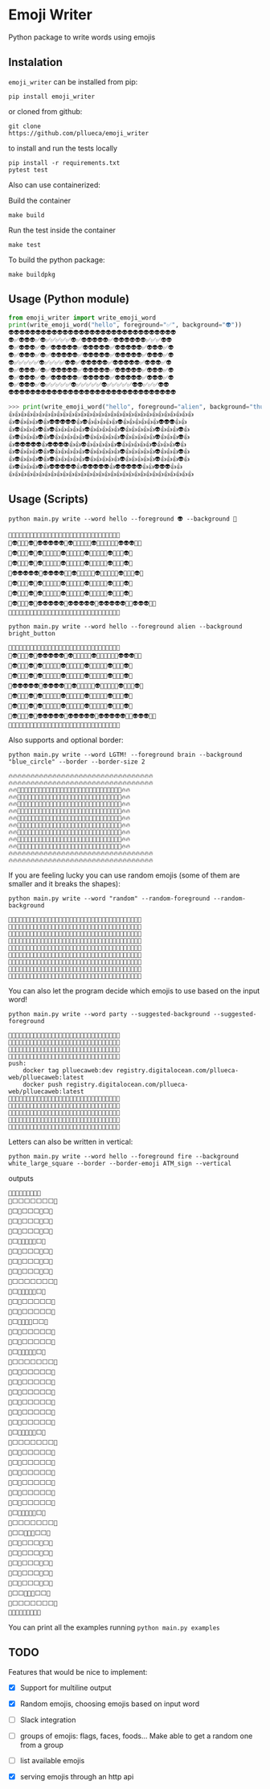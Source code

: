 # Emoji Writer
Python package to write words using emojis

## Instalation
`emoji_writer` can be installed from pip:

```
pip install emoji_writer
```

or cloned from github:
```
git clone
https://github.com/pllueca/emoji_writer
```

to install and run the tests locally
```
pip install -r requirements.txt
pytest test
```

Also can use containerized:

Build the container
```
make build
```

Run the test inside the container
```
make test
```

To build the python package:
```
make buildpkg
```

## Usage (Python module)

```python
from emoji_writer import write_emoji_word
print(write_emoji_word("hello", foreground="✅", background="👽"))
👽👽👽👽👽👽👽👽👽👽👽👽👽👽👽👽👽👽👽👽👽👽👽👽👽👽👽👽👽👽👽
👽✅👽👽👽✅👽✅✅✅✅✅👽✅👽👽👽👽👽✅👽👽👽👽👽👽✅✅✅👽👽
👽✅👽👽👽✅👽✅👽👽👽👽👽✅👽👽👽👽👽✅👽👽👽👽👽✅👽👽👽✅👽
👽✅👽👽👽✅👽✅👽👽👽👽👽✅👽👽👽👽👽✅👽👽👽👽👽✅👽👽👽✅👽
👽✅✅✅✅✅👽✅✅✅✅👽👽✅👽👽👽👽👽✅👽👽👽👽👽✅👽👽👽✅👽
👽✅👽👽👽✅👽✅👽👽👽👽👽✅👽👽👽👽👽✅👽👽👽👽👽✅👽👽👽✅👽
👽✅👽👽👽✅👽✅👽👽👽👽👽✅👽👽👽👽👽✅👽👽👽👽👽✅👽👽👽✅👽
👽✅👽👽👽✅👽✅✅✅✅✅👽✅✅✅✅✅👽✅✅✅✅✅👽👽✅✅✅👽👽
👽👽👽👽👽👽👽👽👽👽👽👽👽👽👽👽👽👽👽👽👽👽👽👽👽👽👽👽👽👽👽

>>> print(write_emoji_word("hello", foreground="alien", background="thumbs_up"))
👍👍👍👍👍👍👍👍👍👍👍👍👍👍👍👍👍👍👍👍👍👍👍👍👍👍👍👍👍👍👍
👍👽👍👍👍👽👍👽👽👽👽👽👍👽👍👍👍👍👍👽👍👍👍👍👍👍👽👽👽👍👍
👍👽👍👍👍👽👍👽👍👍👍👍👍👽👍👍👍👍👍👽👍👍👍👍👍👽👍👍👍👽👍
👍👽👍👍👍👽👍👽👍👍👍👍👍👽👍👍👍👍👍👽👍👍👍👍👍👽👍👍👍👽👍
👍👽👽👽👽👽👍👽👽👽👽👍👍👽👍👍👍👍👍👽👍👍👍👍👍👽👍👍👍👽👍
👍👽👍👍👍👽👍👽👍👍👍👍👍👽👍👍👍👍👍👽👍👍👍👍👍👽👍👍👍👽👍
👍👽👍👍👍👽👍👽👍👍👍👍👍👽👍👍👍👍👍👽👍👍👍👍👍👽👍👍👍👽👍
👍👽👍👍👍👽👍👽👽👽👽👽👍👽👽👽👽👽👍👽👽👽👽👽👍👍👽👽👽👍👍
👍👍👍👍👍👍👍👍👍👍👍👍👍👍👍👍👍👍👍👍👍👍👍👍👍👍👍👍👍👍👍
```

## Usage (Scripts)


`python main.py write --word hello --foreground 👽 --background 🤤`

```
🤤🤤🤤🤤🤤🤤🤤🤤🤤🤤🤤🤤🤤🤤🤤🤤🤤🤤🤤🤤🤤🤤🤤🤤🤤🤤🤤🤤🤤🤤🤤
🤤👽🤤🤤🤤👽🤤👽👽👽👽👽🤤👽🤤🤤🤤🤤🤤👽🤤🤤🤤🤤🤤🤤👽👽👽🤤🤤
🤤👽🤤🤤🤤👽🤤👽🤤🤤🤤🤤🤤👽🤤🤤🤤🤤🤤👽🤤🤤🤤🤤🤤👽🤤🤤🤤👽🤤
🤤👽🤤🤤🤤👽🤤👽🤤🤤🤤🤤🤤👽🤤🤤🤤🤤🤤👽🤤🤤🤤🤤🤤👽🤤🤤🤤👽🤤
🤤👽👽👽👽👽🤤👽👽👽👽🤤🤤👽🤤🤤🤤🤤🤤👽🤤🤤🤤🤤🤤👽🤤🤤🤤👽🤤
🤤👽🤤🤤🤤👽🤤👽🤤🤤🤤🤤🤤👽🤤🤤🤤🤤🤤👽🤤🤤🤤🤤🤤👽🤤🤤🤤👽🤤
🤤👽🤤🤤🤤👽🤤👽🤤🤤🤤🤤🤤👽🤤🤤🤤🤤🤤👽🤤🤤🤤🤤🤤👽🤤🤤🤤👽🤤
🤤👽🤤🤤🤤👽🤤👽👽👽👽👽🤤👽👽👽👽👽🤤👽👽👽👽👽🤤🤤👽👽👽🤤🤤
🤤🤤🤤🤤🤤🤤🤤🤤🤤🤤🤤🤤🤤🤤🤤🤤🤤🤤🤤🤤🤤🤤🤤🤤🤤🤤🤤🤤🤤🤤🤤
```

`python main.py write --word hello --foreground alien --background bright_button`

```
🔆🔆🔆🔆🔆🔆🔆🔆🔆🔆🔆🔆🔆🔆🔆🔆🔆🔆🔆🔆🔆🔆🔆🔆🔆🔆🔆🔆🔆🔆🔆
🔆👽🔆🔆🔆👽🔆👽👽👽👽👽🔆👽🔆🔆🔆🔆🔆👽🔆🔆🔆🔆🔆🔆👽👽👽🔆🔆
🔆👽🔆🔆🔆👽🔆👽🔆🔆🔆🔆🔆👽🔆🔆🔆🔆🔆👽🔆🔆🔆🔆🔆👽🔆🔆🔆👽🔆
🔆👽🔆🔆🔆👽🔆👽🔆🔆🔆🔆🔆👽🔆🔆🔆🔆🔆👽🔆🔆🔆🔆🔆👽🔆🔆🔆👽🔆
🔆👽👽👽👽👽🔆👽👽👽👽🔆🔆👽🔆🔆🔆🔆🔆👽🔆🔆🔆🔆🔆👽🔆🔆🔆👽🔆
🔆👽🔆🔆🔆👽🔆👽🔆🔆🔆🔆🔆👽🔆🔆🔆🔆🔆👽🔆🔆🔆🔆🔆👽🔆🔆🔆👽🔆
🔆👽🔆🔆🔆👽🔆👽🔆🔆🔆🔆🔆👽🔆🔆🔆🔆🔆👽🔆🔆🔆🔆🔆👽🔆🔆🔆👽🔆
🔆👽🔆🔆🔆👽🔆👽👽👽👽👽🔆👽👽👽👽👽🔆👽👽👽👽👽🔆🔆👽👽👽🔆🔆
🔆🔆🔆🔆🔆🔆🔆🔆🔆🔆🔆🔆🔆🔆🔆🔆🔆🔆🔆🔆🔆🔆🔆🔆🔆🔆🔆🔆🔆🔆🔆
```

Also supports and optional border:

`python main.py write --word LGTM! --foreground brain --background "blue_circle" --border --border-size 2`

```
🔥🔥🔥🔥🔥🔥🔥🔥🔥🔥🔥🔥🔥🔥🔥🔥🔥🔥🔥🔥🔥🔥🔥🔥🔥🔥🔥🔥🔥🔥🔥🔥🔥
🔥🔥🔥🔥🔥🔥🔥🔥🔥🔥🔥🔥🔥🔥🔥🔥🔥🔥🔥🔥🔥🔥🔥🔥🔥🔥🔥🔥🔥🔥🔥🔥🔥
🔥🔥🔵🔵🔵🔵🔵🔵🔵🔵🔵🔵🔵🔵🔵🔵🔵🔵🔵🔵🔵🔵🔵🔵🔵🔵🔵🔵🔵🔵🔵🔥🔥
🔥🔥🔵🧠🔵🔵🔵🔵🔵🔵🧠🧠🧠🔵🔵🧠🧠🧠🧠🧠🔵🧠🔵🔵🔵🧠🔵🔵🧠🔵🔵🔥🔥
🔥🔥🔵🧠🔵🔵🔵🔵🔵🧠🔵🔵🔵🧠🔵🔵🔵🧠🔵🔵🔵🧠🧠🔵🧠🧠🔵🔵🧠🔵🔵🔥🔥
🔥🔥🔵🧠🔵🔵🔵🔵🔵🧠🔵🔵🔵🔵🔵🔵🔵🧠🔵🔵🔵🧠🔵🧠🔵🧠🔵🔵🧠🔵🔵🔥🔥
🔥🔥🔵🧠🔵🔵🔵🔵🔵🧠🔵🔵🔵🔵🔵🔵🔵🧠🔵🔵🔵🧠🔵🧠🔵🧠🔵🔵🧠🔵🔵🔥🔥
🔥🔥🔵🧠🔵🔵🔵🔵🔵🧠🔵🔵🧠🧠🔵🔵🔵🧠🔵🔵🔵🧠🔵🔵🔵🧠🔵🔵🧠🔵🔵🔥🔥
🔥🔥🔵🧠🔵🔵🔵🔵🔵🧠🔵🔵🔵🧠🔵🔵🔵🧠🔵🔵🔵🧠🔵🔵🔵🧠🔵🔵🔵🔵🔵🔥🔥
🔥🔥🔵🧠🧠🧠🧠🧠🔵🔵🧠🧠🧠🔵🔵🔵🔵🧠🔵🔵🔵🧠🔵🔵🔵🧠🔵🔵🧠🔵🔵🔥🔥
🔥🔥🔵🔵🔵🔵🔵🔵🔵🔵🔵🔵🔵🔵🔵🔵🔵🔵🔵🔵🔵🔵🔵🔵🔵🔵🔵🔵🔵🔵🔵🔥🔥
🔥🔥🔥🔥🔥🔥🔥🔥🔥🔥🔥🔥🔥🔥🔥🔥🔥🔥🔥🔥🔥🔥🔥🔥🔥🔥🔥🔥🔥🔥🔥🔥🔥
🔥🔥🔥🔥🔥🔥🔥🔥🔥🔥🔥🔥🔥🔥🔥🔥🔥🔥🔥🔥🔥🔥🔥🔥🔥🔥🔥🔥🔥🔥🔥🔥🔥
```	

If you are feeling lucky you can use random emojis (some of them are smaller and it breaks the shapes):

`python main.py write --word "random" --random-foreground --random-background`

```
🏤🏤🏤🏤🏤🏤🏤🏤🏤🏤🏤🏤🏤🏤🏤🏤🏤🏤🏤🏤🏤🏤🏤🏤🏤🏤🏤🏤🏤🏤🏤🏤🏤🏤🏤🏤🏤
🏤🧜🧜🧜🧜🏤🏤🏤🧜🧜🧜🏤🏤🧜🏤🏤🏤🧜🏤🧜🧜🧜🧜🏤🏤🏤🧜🧜🧜🏤🏤🧜🏤🏤🏤🧜🏤
🏤🧜🏤🏤🏤🧜🏤🧜🏤🏤🏤🧜🏤🧜🏤🏤🏤🧜🏤🧜🏤🏤🏤🧜🏤🧜🏤🏤🏤🧜🏤🧜🧜🏤🧜🧜🏤
🏤🧜🏤🏤🏤🧜🏤🧜🏤🏤🏤🧜🏤🧜🧜🏤🏤🧜🏤🧜🏤🏤🏤🧜🏤🧜🏤🏤🏤🧜🏤🧜🏤🧜🏤🧜🏤
🏤🧜🧜🧜🧜🏤🏤🧜🧜🧜🧜🧜🏤🧜🏤🧜🏤🧜🏤🧜🏤🏤🏤🧜🏤🧜🏤🏤🏤🧜🏤🧜🏤🧜🏤🧜🏤
🏤🧜🏤🧜🏤🏤🏤🧜🏤🏤🏤🧜🏤🧜🏤🏤🧜🧜🏤🧜🏤🏤🏤🧜🏤🧜🏤🏤🏤🧜🏤🧜🏤🏤🏤🧜🏤
🏤🧜🏤🏤🧜🏤🏤🧜🏤🏤🏤🧜🏤🧜🏤🏤🏤🧜🏤🧜🏤🏤🏤🧜🏤🧜🏤🏤🏤🧜🏤🧜🏤🏤🏤🧜🏤
🏤🧜🏤🏤🏤🧜🏤🧜🏤🏤🏤🧜🏤🧜🏤🏤🏤🧜🏤🧜🧜🧜🧜🏤🏤🏤🧜🧜🧜🏤🏤🧜🏤🏤🏤🧜🏤
🏤🏤🏤🏤🏤🏤🏤🏤🏤🏤🏤🏤🏤🏤🏤🏤🏤🏤🏤🏤🏤🏤🏤🏤🏤🏤🏤🏤🏤🏤🏤🏤🏤🏤🏤🏤🏤
```
You can also let the program decide which emojis to use based on the input word!

`python main.py write --word party --suggested-background --suggested-foreground`

```
🎉🎉🎉🎉🎉🎉🎉🎉🎉🎉🎉🎉🎉🎉🎉🎉🎉🎉🎉🎉🎉🎉🎉🎉🎉🎉🎉🎉🎉🎉🎉
🎉🥳🥳🥳🥳🎉🎉🎉🥳🥳🥳🎉🎉🥳🥳🥳🥳🎉🎉🥳🥳🥳🥳🥳🎉🥳🎉🎉🎉🥳🎉
🎉🥳🎉🎉🎉🥳🎉🥳🎉🎉🎉🥳🎉🥳🎉🎉🎉🥳🎉🎉🎉🥳🎉🎉🎉🥳🎉🎉🎉🥳🎉
🎉🥳🎉🎉🎉🥳🎉🥳🎉🎉🎉🥳🎉🥳🎉🎉🎉🥳🎉🎉🎉🥳🎉🎉🎉🎉🥳🎉🥳🎉🎉
push:
	docker tag plluecaweb:dev registry.digitalocean.com/pllueca-web/plluecaweb:latest
	docker push registry.digitalocean.com/pllueca-web/plluecaweb:latest
🎉🥳🥳🥳🥳🎉🎉🥳🥳🥳🥳🥳🎉🥳🥳🥳🥳🎉🎉🎉🎉🥳🎉🎉🎉🎉🎉🥳🎉🎉🎉
🎉🥳🎉🎉🎉🎉🎉🥳🎉🎉🎉🥳🎉🥳🎉🥳🎉🎉🎉🎉🎉🥳🎉🎉🎉🎉🎉🥳🎉🎉🎉
🎉🥳🎉🎉🎉🎉🎉🥳🎉🎉🎉🥳🎉🥳🎉🎉🥳🎉🎉🎉🎉🥳🎉🎉🎉🎉🎉🥳🎉🎉🎉
🎉🥳🎉🎉🎉🎉🎉🥳🎉🎉🎉🥳🎉🥳🎉🎉🎉🥳🎉🎉🎉🥳🎉🎉🎉🎉🎉🥳🎉🎉🎉
🎉🎉🎉🎉🎉🎉🎉🎉🎉🎉🎉🎉🎉🎉🎉🎉🎉🎉🎉🎉🎉🎉🎉🎉🎉🎉🎉🎉🎉🎉🎉
```

Letters can also be written in vertical:

`python main.py write --word hello --foreground fire --background white_large_square --border --border-emoji ATM_sign --vertical`

outputs
```
🏧🏧🏧🏧🏧🏧🏧🏧🏧
🏧⬜⬜⬜⬜⬜⬜⬜🏧
🏧⬜🔥⬜⬜⬜🔥⬜🏧
🏧⬜🔥⬜⬜⬜🔥⬜🏧
🏧⬜🔥⬜⬜⬜🔥⬜🏧
🏧⬜🔥🔥🔥🔥🔥⬜🏧
🏧⬜🔥⬜⬜⬜🔥⬜🏧
🏧⬜🔥⬜⬜⬜🔥⬜🏧
🏧⬜🔥⬜⬜⬜🔥⬜🏧
🏧⬜⬜⬜⬜⬜⬜⬜🏧
🏧⬜🔥🔥🔥🔥🔥⬜🏧
🏧⬜🔥⬜⬜⬜⬜⬜🏧
🏧⬜🔥⬜⬜⬜⬜⬜🏧
🏧⬜🔥🔥🔥🔥⬜⬜🏧
🏧⬜🔥⬜⬜⬜⬜⬜🏧
🏧⬜🔥⬜⬜⬜⬜⬜🏧
🏧⬜🔥🔥🔥🔥🔥⬜🏧
🏧⬜⬜⬜⬜⬜⬜⬜🏧
🏧⬜🔥⬜⬜⬜⬜⬜🏧
🏧⬜🔥⬜⬜⬜⬜⬜🏧
🏧⬜🔥⬜⬜⬜⬜⬜🏧
🏧⬜🔥⬜⬜⬜⬜⬜🏧
🏧⬜🔥⬜⬜⬜⬜⬜🏧
🏧⬜🔥⬜⬜⬜⬜⬜🏧
🏧⬜🔥🔥🔥🔥🔥⬜🏧
🏧⬜⬜⬜⬜⬜⬜⬜🏧
🏧⬜🔥⬜⬜⬜⬜⬜🏧
🏧⬜🔥⬜⬜⬜⬜⬜🏧
🏧⬜🔥⬜⬜⬜⬜⬜🏧
🏧⬜🔥⬜⬜⬜⬜⬜🏧
🏧⬜🔥⬜⬜⬜⬜⬜🏧
🏧⬜🔥⬜⬜⬜⬜⬜🏧
🏧⬜🔥🔥🔥🔥🔥⬜🏧
🏧⬜⬜⬜⬜⬜⬜⬜🏧
🏧⬜⬜🔥🔥🔥⬜⬜🏧
🏧⬜🔥⬜⬜⬜🔥⬜🏧
🏧⬜🔥⬜⬜⬜🔥⬜🏧
🏧⬜🔥⬜⬜⬜🔥⬜🏧
🏧⬜🔥⬜⬜⬜🔥⬜🏧
🏧⬜🔥⬜⬜⬜🔥⬜🏧
🏧⬜⬜🔥🔥🔥⬜⬜🏧
🏧⬜⬜⬜⬜⬜⬜⬜🏧
🏧🏧🏧🏧🏧🏧🏧🏧🏧
```

You can print all the examples running `python main.py examples`

## TODO
Features that would be nice to implement:

* [x] Support for multiline output
* [x] Random emojis, choosing emojis based on input word
* [ ] Slack integration
* [ ] groups of emojis: flags, faces, foods... Make able to get a random one from a group
* [ ] list available emojis
* [x] serving emojis through an http api

